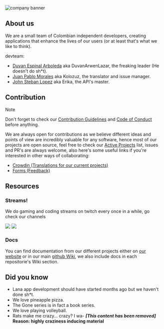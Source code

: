 <img src="../main/images/readme_banner.png" alt="company banner">

## About us

We are a small team of Colombian independent developers, creating applications that enhance the lives of our users (or at least that's what we like to think).

devteam:
- [Duvan Espinal Arboleda](https://github.com/DuvanArwenLazar) aka DuvanArwenLazar, the freaking leader (He doesn't do sh*t).
- [Juan Pablo Morales](https://github.com/Kolozuz) aka Kolozuz, the translator and issue manager.
- [John Steban Lopez](https://github.com/JohnGolgota) aka Erika, the API's master.

## Contribution

>[!NOTE]
>Don't forget to check our [Contribution Guidelines](https://github.com/Lana-Software/.github/blob/e29d71cd0cab5216681e54efa723da4e240cf971/CONTRIBUTING.md) and [Code of Conduct](https://github.com/Lana-Software/.github/blob/e29d71cd0cab5216681e54efa723da4e240cf971/CODE_OF_CONDUCT.md) before anything.

We are always open for contributions as we believe different ideas and points of view are incredibly valuable for any software, hence most of our projects are open source, feel free to check our [Active Projects](https://github.com/Lana-Software/) list, issues and PR's are always welcome, also here's some useful links if you're interested in other ways of collaborating:

- [Crowdin (Translations for our current projects)](crowdin.com/lanasoftware)
- [Forms (Feedback)](https://forms.gle/jvEjYewxCpoNUMf8A)

## Resources
### Streams!
We do gaming and coding streams on twitch every once in a while, go check our channels

<a href="https://www.twitch.tv/eldusvan"><img src="https://img.shields.io/badge/eldusvan-9146ff?style=flat&logo=twitch&logoColor=white"/></a>
<a href="https://www.twitch.tv/krdinalgaming"><img src="https://img.shields.io/badge/-krdinalgaming-9146ff?style=flat&logo=twitch&logoColor=white"/></a>

### Docs

You can find documentation from our different projects either on [our website](lanasoftware.com) or in our main [github Wiki](https://github.com/Lana-Software/.github/wiki), we also include docs in each repositorie's Wiki section.

## Did you know

- Lana app development should have started months ago but we haven't done sh*t.
- We love pineapple pizza.
- The Gone series is in fact a book series.
- We love playing volleyball.
- Rats make me crazy... crazy? I wa- **_[This content has been removed]_ Reason: highly craziness inducing material**

